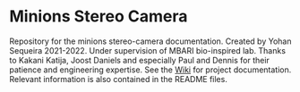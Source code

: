 # Minions Stereo Camera
Repository for the minions stereo-camera documentation.
Created by Yohan Sequeira 2021-2022.
Under supervision of MBARI bio-inspired lab.
Thanks to Kakani Katija, Joost Daniels and especially Paul and Dennis for their patience and engineering expertise.
See the [Wiki](https://github.com/yohancsx/MinionsStereoCamera/wiki) for project documentation. Relevant information is also contained in the README files.
